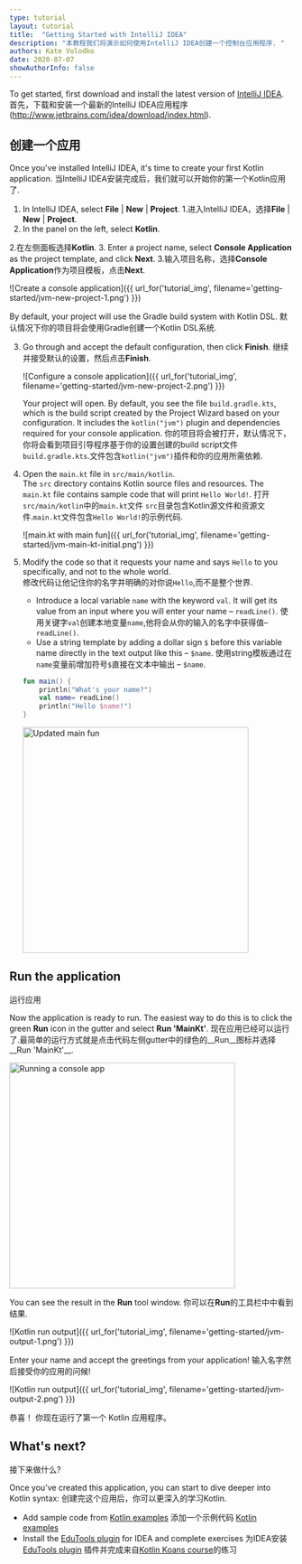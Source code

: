 ```yaml
---
type: tutorial
layout: tutorial
title:  "Getting Started with IntelliJ IDEA"
description: "本教程我们将演示如何使用IntelliJ IDEA创建一个控制台应用程序. "
authors: Kate Volodko
date: 2020-07-07
showAuthorInfo: false
---
```


To get started, first download and install the latest version of [IntelliJ IDEA](http://www.jetbrains.com/idea/download/index.html).
首先，下载和安装一个最新的IntelliJ IDEA应用程序(http://www.jetbrains.com/idea/download/index.html).

## 创建一个应用 

Once you've installed IntelliJ IDEA, it's time to create your first Kotlin application.
当IntelliJ IDEA安装完成后，我们就可以开始你的第一个Kotlin应用了.

1. In IntelliJ IDEA, select **File** \| **New** \| **Project**.
1.进入IntelliJ IDEA，选择**File** \| **New** \| **Project**.
2. In the panel on the left, select **Kotlin**.

2.在左侧面板选择**Kotlin**.
3. Enter a project name, select **Console Application** as the project template, and click **Next**.
3.输入项目名称，选择**Console Application**作为项目模板，点击**Next**.

   ![Create a console application]({{ url_for('tutorial_img', filename='getting-started/jvm-new-project-1.png') }})
   
   By default, your project will use the Gradle build system with Kotlin DSL.
   默认情况下你的项目将会使用Gradle创建一个Kotlin DSL系统.
   
3. Go through and accept the default configuration, then click **Finish**.
   继续并接受默认的设置，然后点击**Finish**.
   
   ![Configure a console application]({{ url_for('tutorial_img', filename='getting-started/jvm-new-project-2.png') }}) 

   Your project will open. By default, you see the file `build.gradle.kts`, which is the build script created by the Project 
   Wizard based on your configuration. It includes the `kotlin("jvm")` plugin and dependencies required for your console application.
   你的项目将会被打开，默认情况下，你将会看到项目引导程序基于你的设置创建的build script文件`build.gradle.kts`.文件包含`kotlin("jvm")`插件和你的应用所需依赖.
   
3. Open the `main.kt` file in `src/main/kotlin`.  
   The `src` directory contains Kotlin source files and resources. The `main.kt` file contains sample code that will print 
   `Hello World!`.
   打开`src/main/kotlin`中的`main.kt`文件
   `src`目录包含Kotlin源文件和资源文件.`main.kt`文件包含`Hello World!`的示例代码.

   ![main.kt with main fun]({{ url_for('tutorial_img', filename='getting-started/jvm-main-kt-initial.png') }})

4. Modify the code so that it requests your name and says `Hello` to you specifically, and not to the whole world.  
   修改代码让他记住你的名字并明确的对你说`Hello`,而不是整个世界.
   
   * Introduce a local variable `name` with the keyword `val`. It will get its value from an input where you will enter your name – `readLine()`.
   使用关键字`val`创建本地变量`name`,他将会从你的输入的名字中获得值– `readLine()`.
   * Use a string template by adding a dollar sign `$` before this variable name directly in the text output like this – `$name`.
   使用string模板通过在`name`变量前增加符号`$`直接在文本中输出 – `$name`.
   <div class="sample" markdown="1" theme="idea" mode="kotlin" data-highlight-only>
   
   ```kotlin
   fun main() {
       println("What's your name?")
       val name= readLine()
       println("Hello $name!")
   }
   ```
   
   </div>

   <img class="img-responsive" src="{{ url_for('tutorial_img', filename='getting-started/jvm-main-kt-updated.png') }}" alt="Updated main fun" width="400"/>

## Run the application
运行应用

Now the application is ready to run. The easiest way to do this is to click the green __Run__ icon in the gutter and select __Run 'MainKt'__.
现在应用已经可以运行了.最简单的运行方式就是点击代码左侧gutter中的绿色的__Run__图标并选择__Run 'MainKt'__.

<img class="img-responsive" src="{{ url_for('tutorial_img', filename='getting-started/jvm-run-app.png') }}" alt="Running a console app" width="400"/>

You can see the result in the **Run** tool window.
你可以在**Run**的工具栏中中看到结果.

![Kotlin run output]({{ url_for('tutorial_img', filename='getting-started/jvm-output-1.png') }})
   
Enter your name and accept the greetings from your application! 
输入名字然后接受你的应用的问候!

![Kotlin run output]({{ url_for('tutorial_img', filename='getting-started/jvm-output-2.png') }})

恭喜！ 你现在运行了第一个 Kotlin 应用程序。

## What's next?
接下来做什么?

Once you’ve created this application, you can start to dive deeper into Kotlin syntax:
创建完这个应用后，你可以更深入的学习Kotlin.

*   Add sample code from [Kotlin examples](https://play.kotlinlang.org/byExample/overview) 
添加一个示例代码 [Kotlin examples](https://play.kotlinlang.org/byExample/overview) 
*   Install the [EduTools plugin](https://plugins.jetbrains.com/plugin/10081-edutools) for IDEA and complete exercises 
为IDEA安装 [EduTools plugin](https://plugins.jetbrains.com/plugin/10081-edutools) 插件并完成来自[Kotlin Koans course](https://www.jetbrains.com/help/education/learner-start-guide.html?section=Kotlin%20Koans)的练习
